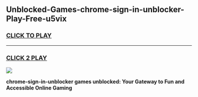 
## Unblocked-Games-chrome-sign-in-unblocker-Play-Free-u5vix
<h3>
<a href="https://premium76.site?title=chrome-sign-in-unblocker&ref=23A">CLICK TO PLAY</a></h3>
<hr>

<h3>
<a href="https://premium76.site?title=chrome-sign-in-unblocker&ref=23A">CLICK 2 PLAY</a>
  
</h3>

<a href="https://premium76.site?title=chrome-sign-in-unblocker&ref=23A"><img src="https://clearcache.store/games.png"></a>


**chrome-sign-in-unblocker games unblocked: Your Gateway to Fun and Accessible Online Gaming**

